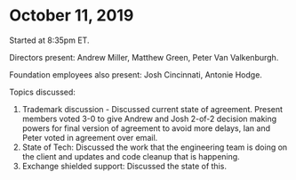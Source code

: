 October 11, 2019
=================================

Started at 8:35pm ET.

Directors present: Andrew Miller, Matthew Green, Peter Van Valkenburgh. 

Foundation employees also present:  Josh Cincinnati, Antonie Hodge.

Topics discussed:

1. Trademark discussion - Discussed current state of agreement. Present members voted 3-0 to give Andrew and Josh 2-of-2 decision making powers for final version of agreement to avoid more delays, Ian and Peter voted in agreement over email.
2. State of Tech: Discussed the work that the engineering team is doing on the client and updates and code cleanup that is happening.
3. Exchange shielded support: Discussed the state of this.
